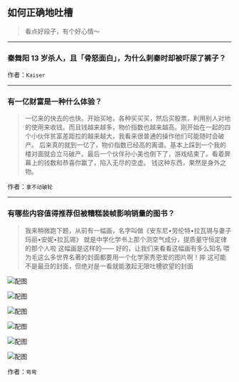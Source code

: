 ## 如何正确地吐槽

> 看点好段子，有个好心情～


 
---

### 秦舞阳 13 岁杀人，且「骨怒面白」，为什么刺秦时却被吓尿了裤子？

> 


作者：`Kaiser`

---

### 有一亿财富是一种什么体验？

> 一亿来的快去的也快。开始买地，各种买买买，然后买股票，利用别人对地的使用来收钱。而且钱越来越多，物价指数也越来越高。刚开始在一起的四个小伙伴贫富差距拉的越来越大，我看来很普通的操作他们可能随时会破产。
> 后来真的就到一亿了，物价指数已经高的离谱。基本上踩到一个我的楼对面就会立马破产。最后一个伙伴孙小美也倒下了，游戏结束了。看着屏幕上的钱数和恭喜你赢了，陷入无尽的空虚。
> 钱这种东西，果然是身外之物。


作者：`拿不动破轮`

---

### 有哪些内容值得推荐但被糟糕装帧影响销量的图书？

> 我来稍微跑下题，从前有一幅画，名字叫做《安东尼•劳伦特•拉瓦锡与妻子玛丽•安妮•拉瓦锡》
> 就是中学化学书上那个测空气成分，提质量守恒定律的那个人啦
> 这幅画是这样的——
> 好的，让我们来看看这幅画有多么知名
> 喂为毛这么多世界名著的封面都要用一个化学家秀恩爱的图片啊！摔
> 这可能不是最丑的封面，但绝对是一看就能激起无限吐槽欲望的封面



![配图](http://pic4.zhimg.com/84f5bc97c7c975a35e0ac4083b2481e7_b.jpg)



![配图](http://pic1.zhimg.com/e8eaad40e48a3687dad5d9d513b2f9c0_b.jpg)



![配图](http://pic3.zhimg.com/0fa3198fdc27713e5dd4ec7e0e53759e_b.jpg)



![配图](http://pic3.zhimg.com/a7d2ce5652842f50ed39a90830078c86_b.jpg)



![配图](http://pic4.zhimg.com/886cdc6077e31522e37c5eb151f0a22b_b.jpg)



![配图](http://pic3.zhimg.com/3aa1762b632b91609497b020303ff9de_b.jpg)


作者：`弯弯`